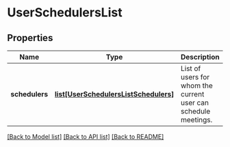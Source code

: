 # UserSchedulersList

## Properties
Name | Type | Description | Notes
------------ | ------------- | ------------- | -------------
**schedulers** | [**list[UserSchedulersListSchedulers]**](UserSchedulersListSchedulers.md) | List of users for whom the current user can schedule meetings. | [optional] 

[[Back to Model list]](../README.md#documentation-for-models) [[Back to API list]](../README.md#documentation-for-api-endpoints) [[Back to README]](../README.md)

